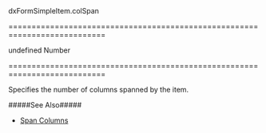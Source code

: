 <!--id-->dxFormSimpleItem.colSpan<!--/id-->
===========================================================================
<!--default-->undefined<!--/default-->
<!--type-->Number<!--/type-->
===========================================================================

<!--shortDescription-->
Specifies the number of columns spanned by the item.
<!--/shortDescription-->

<!--fullDescription-->
#####See Also#####
- [Span Columns](/Documentation/Guide/Widgets/Form/Organize_Simple_Items/In_Columns/#Span_Columns)
<!--/fullDescription-->